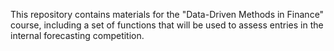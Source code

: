 This repository contains materials for the "Data-Driven Methods in Finance" course, including a set of functions that will be used to assess entries in the internal forecasting competition.
